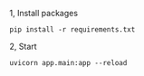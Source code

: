1, Install packages
```
pip install -r requirements.txt
```

2, Start

```
uvicorn app.main:app --reload
```
